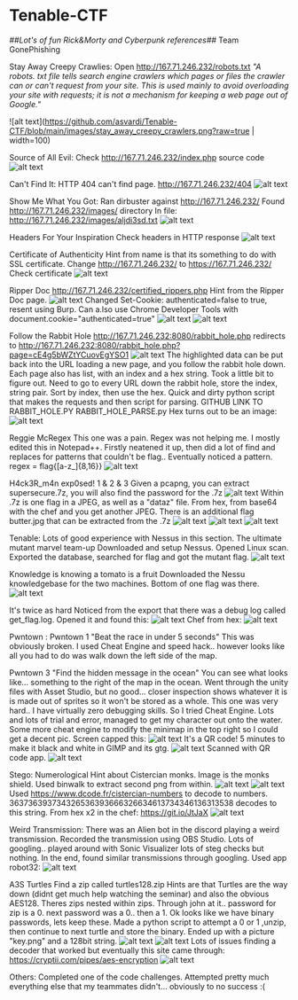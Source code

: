 # Tenable-CTF
_##Lot's of fun Rick&Morty and Cyberpunk references##_
Team GonePhishing

Stay Away Creepy Crawlies:
Open http://167.71.246.232/robots.txt
_"A robots. txt file tells search engine crawlers which pages or files the crawler can or can't request from your site. This is used mainly to avoid overloading your site with requests; it is not a mechanism for keeping a web page out of Google."_

![alt text](https://github.com/asvardi/Tenable-CTF/blob/main/images/stay_away_creepy_crawlers.png?raw=true | width=100)

Source of All Evil:
Check http://167.71.246.232/index.php source code
![alt text](https://github.com/asvardi/Tenable-CTF/blob/main/images/source_of_all_evil.png?raw=true)

Can't Find It:
HTTP 404 can't find page.
http://167.71.246.232/404
![alt text](https://github.com/asvardi/Tenable-CTF/blob/main/images/cant_find_it.png?raw=true)

Show Me What You Got:
Ran dirbuster against http://167.71.246.232/ 
Found http://167.71.246.232/images/ directory
In file: http://167.71.246.232/images/aljdi3sd.txt
![alt text](https://github.com/asvardi/Tenable-CTF/blob/main/images/show_me_what_you_got.png?raw=true)

Headers For Your Inspiration
Check headers in HTTP response
![alt text](https://github.com/asvardi/Tenable-CTF/blob/main/images/headers_for_your_inspiration.png?raw=true)

Certificate of Authenticity
Hint from name is that its something to do with SSL certificate. Change http://167.71.246.232/ to https://167.71.246.232/
Check certificate
![alt text](https://github.com/asvardi/Tenable-CTF/blob/main/images/certificate.png?raw=true)

Ripper Doc
http://167.71.246.232/certified_rippers.php
Hint from the Ripper Doc page.
![alt text](https://github.com/asvardi/Tenable-CTF/blob/main/images/ripper_doc.png?raw=true)
Changed Set-Cookie: authenticated=false to true, resent using Burp.
Can a.lso use Chrome Developer Tools with document.cookie="authenticated=true"
![alt text](https://github.com/asvardi/Tenable-CTF/blob/main/images/ripper_doc2.png?raw=true)
![alt text](https://github.com/asvardi/Tenable-CTF/blob/main/images/ripper_doc3.png?raw=true)

Follow the Rabbit Hole
http://167.71.246.232:8080/rabbit_hole.php redirects to http://167.71.246.232:8080/rabbit_hole.php?page=cE4g5bWZtYCuovEgYSO1
![alt text](https://github.com/asvardi/Tenable-CTF/blob/main/images/rabbit_hole1.png?raw=true)
The highlighted data can be put back into the URL loading a new page, and you follow the rabbit hole down.
Each page also has list, with an index and a hex string.
Took a little bit to figure out.
Need to go to every URL down the rabbit hole, store the index, string pair. Sort by index, then use the hex.
Quick and dirty python script that makes the requests and then script for parsing.
GITHUB LINK TO RABBIT_HOLE.PY RABBIT_HOLE_PARSE.py
Hex turns out to be an image:
![alt text](https://github.com/asvardi/Tenable-CTF/blob/main/images/rabbit_hole_flag.png?raw=true)

Reggie McRegex
This one was a pain. Regex was not helping me. I mostly edited this in Notepad++. 
Firstly neatened it up, then did a lot of find and replaces for patterns that couldn't be flag.. Eventually noticed a pattern.
regex = flag{[a-z_]{8,16}}
![alt text](https://github.com/asvardi/Tenable-CTF/blob/main/images/reggie_regex.png?raw=true)

H4ck3R_m4n exp0sed! 1 & 2 & 3
Given a pcapng, you can extract supersecure.7z, you will also find the password for the .7z
![alt text](https://github.com/asvardi/Tenable-CTF/blob/main/images/hackerman1.png?raw=true)
Within .7z is one flag in a JPEG, as well as a "dataz" file. From hex, from base64 with the chef and you get another JPEG.
There is an additional flag butter.jpg that can be extracted from the .7z
![alt text](https://github.com/asvardi/Tenable-CTF/blob/main/images/hackerman2.png?raw=true)
![alt text](https://github.com/asvardi/Tenable-CTF/blob/main/images/hackerman3.png?raw=true)
![alt text](https://github.com/asvardi/Tenable-CTF/blob/main/images/hackerman4.png?raw=true)

Tenable:
Lots of good experience with Nessus in this section.
The ultimate mutant marvel team-up
Downloaded and setup Nessus. Opened Linux scan. Exported the database, searched for flag and got the mutant flag.
![alt text](https://github.com/asvardi/Tenable-CTF/blob/main/images/mutant.png?raw=true)

Knowledge is knowing a tomato is a fruit
Downloaded the Nessu knowledgebase for the two machines. Bottom of one flag was there.
![alt text](https://github.com/asvardi/Tenable-CTF/blob/main/images/knowledge.png?raw=true)

It's twice as hard
Noticed from the export that there was a debug log called get_flag.log.
Opened it and found this:
![alt text](https://github.com/asvardi/Tenable-CTF/blob/main/images/twice_as_hard.png?raw=true)
Chef from hex:
![alt text](https://github.com/asvardi/Tenable-CTF/blob/main/images/twice_as_hard2.png?raw=true)

Pwntown :
Pwntown 1
"Beat the race in under 5 seconds"
This was obviously broken. I used Cheat Engine and speed hack.. however looks like all you had to do was walk down the left side of the map.

Pwntown 3
"Find the hidden message in the ocean"
You can see what looks like... something to the right of the map in the ocean.
Went through the unity files with Asset Studio, but no good... closer inspection shows whatever it is is made out of sprites so it won't be stored as a whole.
This one was very hard.. I have virtually zero debugging skills. So I tried Cheat Engine. Lots and lots of trial and error, managed to get my character out onto the water.
Some more cheat engine to modify the minimap in the top right so I could get a decent pic. Screen capped this:
![alt text](https://github.com/asvardi/Tenable-CTF/blob/main/images/pwntwn3.png?raw=true)
It's a QR code!
5 minutes to make it black and white in GIMP and its gtg.
![alt text](https://github.com/asvardi/Tenable-CTF/blob/main/images/qr.png?raw=true)
Scanned with QR code app.
![alt text](https://github.com/asvardi/Tenable-CTF/blob/main/images/pwntown3flag.png?raw=true)

Stego:
Numerological
Hint about Cistercian monks. Image is the monks shield. Used binwalk to extract second png from within.
![alt text](https://github.com/asvardi/Tenable-CTF/blob/main/images/shield.png?raw=true)
![alt text](https://github.com/asvardi/Tenable-CTF/blob/main/images/7839D.png?raw=true)
Used https://www.dcode.fr/cistercian-numbers to decode to numbers.
363736393734326536393666326634613734346136313538 decodes to this string. From hex x2 in the chef: https://git.io/JtJaX
![alt text](https://github.com/asvardi/Tenable-CTF/blob/main/images/monks.png?raw=true)

Weird Transmission:
There was an Alien bot in the discord playing a weird transmission.
Recorded the transmission using OBS Studio.
Lots of googling.. played around with Sonic Visualizer lots of steg checks but nothing.
In the end, found similar transmissions through googling. Used app robot32:
![alt text](https://github.com/asvardi/Tenable-CTF/blob/main/images/alien.png?raw=true)

A3S Turtles
Find a zip called turtles128.zip Hints are that Turtles are the way down (didnt get much help watching the seminar) and also the obvious AES128.
Theres zips nested within zips. Through john at it.. password for zip is a 0. next password was a 0.. then a 1. Ok looks like we have binary passwords, lets keep these.
Made a python script to attempt a 0 or 1 ,unzip, then continue to next turtle and store the binary. Ended up with a picture "key.png" and a 128bit string.
![alt text](https://github.com/asvardi/Tenable-CTF/blob/main/images/key.png?raw=true)
![alt text](https://github.com/asvardi/Tenable-CTF/blob/main/images/binary_aes.png?raw=true)
Lots of issues finding a decoder that worked but eventually this site came through: https://cryptii.com/pipes/aes-encryption
![alt text](https://github.com/asvardi/Tenable-CTF/blob/main/images/turtles.png?raw=true)

Others:
Completed one of the code challenges.
Attempted pretty much everything else that my teammates didn't... obviously to no success :(
